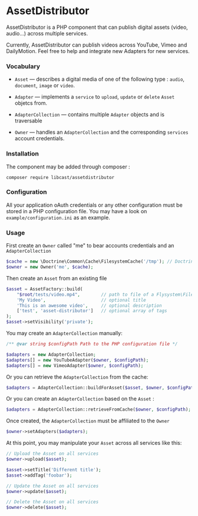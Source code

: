 AssetDistributor
================

AssetDistributor is a PHP component that can publish digital assets (video, audio...) across multiple services.

Currently, AssetDistributor can publish videos across YouTube, Vimeo and DailyMotion.
Feel free to help and integrate new Adapters for new services.


### Vocabulary

  * `Asset` — describes a digital media of one of the following type : `audio`, `document`, `image` or `video`.

  * `Adapter` — implements a `service` to `upload`, `update` or `delete` `Asset` objetcs from.

  * `AdapterCollection` — contains multiple `Adapter` objects and is traversable

  * `Owner` — handles an `AdapterCollection` and the corresponding `services` account credentials.


### Installation

The component may be added through composer :

    composer require libcast/assetdistributor


### Configuration

All your application oAuth credentials or any other configuration must be stored in a PHP configuration file.
You may have a look on `example/configuration.ini` as an example.


### Usage

First create an `Owner` called "me" to bear accounts credentials and an `AdapterCollection`
```php
$cache = new \Doctrine\Common\Cache\FilesystemCache('/tmp'); // Doctrine Cache is a dependency
$owner = new Owner('me', $cache);
```

Then create an `Asset` from an existing file
```php
$asset = AssetFactory::build(
    "$root/tests/video.mp4",        // path to file of a Flysystem\File object
    'My Video',                     // optional title
    'This is an awesome video',     // optional description
    ['test', 'asset-distributor']   // optional array of tags
);
$asset->setVisibility('private');
```

You may create an `AdapterCollection` manually:
```php
/** @var string $configPath Path to the PHP configuration file */

$adapters = new AdapterCollection;
$adapters[] = new YouTubeAdapter($owner, $configPath);
$adapters[] = new VimeoAdapter($owner, $configPath);
```

Or you can retrieve the `AdapterCollection` from the cache:
```php
$adapters = AdapterCollection::buildForAsset($asset, $owner, $configPath);
```

Or you can create an `AdapterCollection` based on the `Asset` :
```php
$adapters = AdapterCollection::retrieveFromCache($owner, $configPath);
```

Once created, the `AdapterCollection` must be affiliated to the `Owner`
```php
$owner->setAdapters($adapters);
```

At this point, you may manipulate your `Asset` across all services like this:
```php
// Upload the Asset on all services
$owner->upload($asset);

$asset->setTitle('Different title');
$asset->addTag('foobar');

// Update the Asset on all services
$owner->update($asset);

// Delete the Asset on all services
$owner->delete($asset);
```
